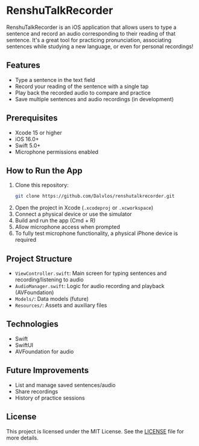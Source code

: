 # RenshuTalkRecorder

RenshuTalkRecorder is an iOS application that allows users to type a sentence and record an audio corresponding to their reading of that sentence. It's a great tool for practicing pronunciation, associating sentences while studying a new language, or even for personal recordings!

## Features

- Type a sentence in the text field
- Record your reading of the sentence with a single tap
- Play back the recorded audio to compare and practice
- Save multiple sentences and audio recordings (in development)

## Prerequisites

- Xcode 15 or higher
- iOS 16.0+
- Swift 5.0+
- Microphone permissions enabled

## How to Run the App

1. Clone this repository:
   ```sh
   git clone https://github.com/Dalvlos/renshutalkrecorder.git
   ```
2. Open the project in Xcode (`.xcodeproj` or `.xcworkspace`)
3. Connect a physical device or use the simulator
4. Build and run the app (Cmd + R)
5. Allow microphone access when prompted
6. To fully test microphone functionality, a physical iPhone device is required

## Project Structure

- `ViewController.swift`: Main screen for typing sentences and recording/listening to audio
- `AudioManager.swift`: Logic for audio recording and playback (AVFoundation)
- `Models/`: Data models (future)
- `Resources/`: Assets and auxiliary files

## Technologies

- Swift
- SwiftUI
- AVFoundation for audio

## Future Improvements

- List and manage saved sentences/audio
- Share recordings
- History of practice sessions

## License

This project is licensed under the MIT License. See the [LICENSE](LICENSE) file for more details.
